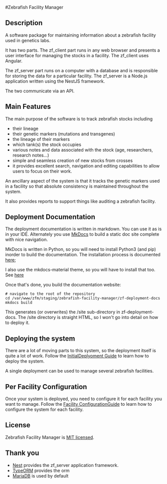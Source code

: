 #Zebrafish Facility Manager

## Description

A software package for maintaining information about a zebrafish facility
used in genetics labs.

It has two parts.  The zf_client part runs in any web browser and
presents a user interface for managing the stocks in a facility.
The zf_client uses Angular.

The zf_server part runs on a computer with a database and is responsible
for storing the data for a particular facility. The zf_server is a Node.js
application written using the NestJS framework.

The two communicate via an API.

## Main Features

The main purpose of the software is to track zebrafish stocks including
- their lineage
- their genetic markers (mutations and transgenes)
- the lineage of their markers
- which tank(s) the stock occupies
- various notes and data associated with the stock (age, researchers, research notes...)
- simple and seamless creation of new stocks from crosses
- it provides excellent search, navigation and editing capabilities to allow users to focus
on their work.

An ancillary aspect of the system is that it tracks the genetic markers used in a facility
so that absolute consistency is maintained throughout the system.

It also provides reports to support things like auditing a zebrafish facility.

## Deployment Documentation

The deployment documentation is written in markdown.
You can use it as is in your IDE.
Alternately you use [MkDocs](https://mkdocs.org) to build a static doc site
complete with nice navigation.

MkDocs is written in Python, so you will need to install Python3 (and pip) inorder to build the documentation.
The installation process is documented [here](https://mkdocs.org/#installation);

I also use the mkdocs-material theme, so you will have to install that too.
See [here](https://squidfunk.github.io/mkdocs-material/getting-started/#with-pip)

Once that's done, you build the documentation website:

```shell
# navigate to the root of the repository
cd /var/www/zfm/staging/zebrafish-facility-manager/zf-deployment-docs
mkdocs build
```

This generates (or overwrites) the /site sub-directory in zf-deployment-docs.
The /site directory is straight HTML, so I won't go into detail on how to deploy
it.

## Deploying the system

There are a lot of moving parts to this system, so the deployment itself is quite
a lot of work.  Follow the [InitialDeplyoment Guide](zf-deployment-docs/docs/InitialDeployment.md) to learn how to deploy the system.

A single deployment can be used to manage several zebrafish facilities.

## Per Facility Configuration

Once your system is deployed, you need to configure it for each facility you want to manage.
Follow the [Facility ConfigurationGuide](zf-deployment-docs/docs/PerFacility.md) to learn how to configure the system
for each facility.

## License

  Zebrafish Facility Manager is [MIT licensed](LICENSE).
  
## Thank you

- [Nest](https://github.com/nestjs/nest) provides the zf_server application framework.
- [TypeORM](https://typeorm.delightful.studio/) provides the orm
- [MariaDB](https://mariadb.com/) is used by default


